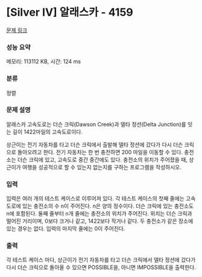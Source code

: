 # [Silver IV] 알래스카 - 4159 

[문제 링크](https://www.acmicpc.net/problem/4159) 

### 성능 요약

메모리: 113112 KB, 시간: 124 ms

### 분류

정렬

### 문제 설명

<p>알래스카 고속도로는 더슨 크릭(Dawson Creek)과 델타 정션(Delta Junction)를 잇는 길이 1422마일의 고속도로이다.</p>

<p>상근이는 전기 자동차를 타고 더슨 크릭에서 출발해 델타 정션에 갔다가 다시 더슨 크릭으로 돌아오려고 한다. 전기 자동차는 한 번 충전하면 200 마일을 이동할 수 있다. 충전소는 더슨 크릭에 있고, 고속도로 중간 중간에도 있다. 충전소의 위치가 주어졌을 때, 상근이가 여행을 성공적으로 할 수 있는지 없는지를 구하는 프로그램을 작성하시오.</p>

### 입력 

 <p>입력은 여러 개의 테스트 케이스로 이루어져 있다. 각 테스트 케이스의 첫째 줄에는 고속도로에 있는 충전소의 수 n이 주어진다. n은 양의 정수이다. 더슨 크릭에 있는 충전소도 n에 포함된다. 둘째 줄부터 n개 줄에는 충전소의 위치가 주어진다. 위치는 더슨 크릭과 떨어진 거리이며, 0보다 크거나 같고, 1422보다 작거나 같다. 두 충전소가 같은 장소에 있는 경우는 없다. 입력의 마지막 줄에는 0이 주어진다.</p>

### 출력 

 <p>각 테스트 케이스 마다, 상근이가 전기 자동차를 타고 더슨 크릭에서 델타 정션에 갔다가 다시 더슨 크릭으로 돌아올 수 있으면 POSSIBLE을, 아니면 IMPOSSIBLE을 출력한다.</p>

